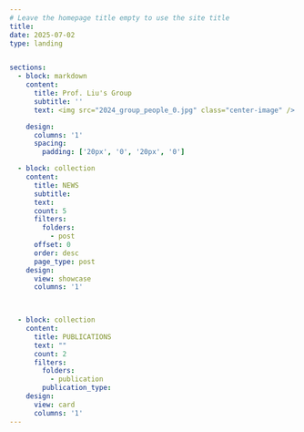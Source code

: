 ```yaml
---
# Leave the homepage title empty to use the site title
title:
date: 2025-07-02
type: landing


sections:
  - block: markdown
    content:
      title: Prof. Liu's Group
      subtitle: ''
      text: <img src="2024_group_people_0.jpg" class="center-image" />

    design:
      columns: '1'
      spacing:
        padding: ['20px', '0', '20px', '0']

  - block: collection
    content:
      title: NEWS
      subtitle:
      text:
      count: 5
      filters:
        folders:
          - post
      offset: 0
      order: desc
      page_type: post
    design:
      view: showcase
      columns: '1'
  


  - block: collection
    content:
      title: PUBLICATIONS
      text: ""
      count: 2
      filters:
        folders:
          - publication
        publication_type: 
    design:
      view: card
      columns: '1'
---
```


